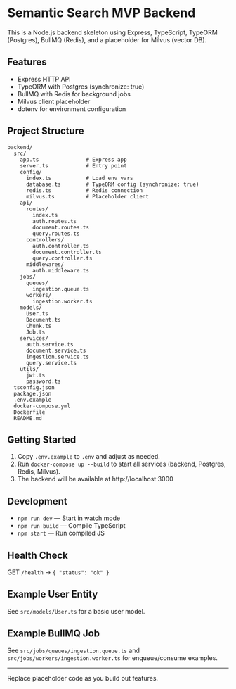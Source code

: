 # Semantic Search MVP Backend

This is a Node.js backend skeleton using Express, TypeScript, TypeORM (Postgres), BullMQ (Redis), and a placeholder for Milvus (vector DB).

## Features
- Express HTTP API
- TypeORM with Postgres (synchronize: true)
- BullMQ with Redis for background jobs
- Milvus client placeholder
- dotenv for environment configuration

## Project Structure
```
backend/
  src/
    app.ts               # Express app
    server.ts            # Entry point
    config/
      index.ts           # Load env vars
      database.ts        # TypeORM config (synchronize: true)
      redis.ts           # Redis connection
      milvus.ts          # Placeholder client
    api/
      routes/
        index.ts
        auth.routes.ts
        document.routes.ts
        query.routes.ts
      controllers/
        auth.controller.ts
        document.controller.ts
        query.controller.ts
      middlewares/
        auth.middleware.ts
    jobs/
      queues/
        ingestion.queue.ts
      workers/
        ingestion.worker.ts
    models/
      User.ts
      Document.ts
      Chunk.ts
      Job.ts
    services/
      auth.service.ts
      document.service.ts
      ingestion.service.ts
      query.service.ts
    utils/
      jwt.ts
      password.ts
  tsconfig.json
  package.json
  .env.example
  docker-compose.yml
  Dockerfile
  README.md
```

## Getting Started

1. Copy `.env.example` to `.env` and adjust as needed.
2. Run `docker-compose up --build` to start all services (backend, Postgres, Redis, Milvus).
3. The backend will be available at http://localhost:3000

## Development
- `npm run dev` — Start in watch mode
- `npm run build` — Compile TypeScript
- `npm start` — Run compiled JS

## Health Check
GET `/health` → `{ "status": "ok" }`

## Example User Entity
See `src/models/User.ts` for a basic user model.

## Example BullMQ Job
See `src/jobs/queues/ingestion.queue.ts` and `src/jobs/workers/ingestion.worker.ts` for enqueue/consume examples.

---
Replace placeholder code as you build out features.
